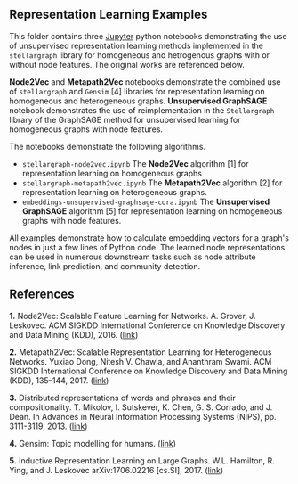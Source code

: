 ## Representation Learning Examples

This folder contains three [Jupyter](http://jupyter.org/) python notebooks demonstrating the use of unsupervised representation learning methods implemented in the `stellargraph` library for homogeneous and hetrogenous graphs with or without node features. The original works are referenced below. 

**Node2Vec** and **Metapath2Vec** notebooks demonstrate the combined use of `stellargraph` and `Gensim` [4] libraries for representation learning on homogeneous and heterogeneous graphs. 
**Unsupervised GraphSAGE** notebook demonstrates the use of reimplementation in the `Stellargraph` library of the GraphSAGE method for unsupervised learning for homogeneous graphs with node features.

The notebooks demonstrate the following algorithms.
- `stellargraph-node2vec.ipynb` The **Node2Vec** algorithm [1] for representation learning on homogeneous graphs
- `stellargraph-metapath2vec.ipynb` The **Metapath2Vec** algorithm [2] for representation learning on heterogeneous graphs.
- `embeddings-unsupervised-graphsage-cora.ipynb` The **Unsupervised GraphSAGE** algorithm [5] for representation learning on homogeneous graphs with node features.

All examples demonstrate how to calculate embedding vectors for a graph's nodes in just a few lines of Python code. 
The learned node representations can be used in numerous downstream tasks such as node attribute inference, link
prediction, and community detection.


## References

**1.** Node2Vec: Scalable Feature Learning for Networks. A. Grover, J. Leskovec. ACM SIGKDD International Conference 
on Knowledge Discovery and Data Mining (KDD), 2016. ([link](https://snap.stanford.edu/node2vec/))

**2.**  Metapath2Vec: Scalable Representation Learning for Heterogeneous Networks. Yuxiao Dong, Nitesh V. Chawla, and 
Ananthram Swami. ACM SIGKDD International Conference on Knowledge Discovery and Data Mining (KDD), 135–144, 2017. 
([link](https://ericdongyx.github.io/papers/KDD17-dong-chawla-swami-metapath2vec.pdf))

**3.** Distributed representations of words and phrases and their compositionality. T. Mikolov, I. Sutskever, K. Chen, 
G. S. Corrado, and J. Dean.  In Advances in Neural Information Processing Systems (NIPS), pp. 3111-3119, 2013. 
([link](https://papers.nips.cc/paper/5021-distributed-representations-of-words-and-phrases-and-their-compositionality.pdf))

**4.** Gensim: Topic modelling for humans. ([link](https://radimrehurek.com/gensim/))

**5.** Inductive Representation Learning on Large Graphs. W.L. Hamilton, R. Ying, and J. Leskovec arXiv:1706.02216
[cs.SI], 2017. ([link](http://snap.stanford.edu/graphsage/))
